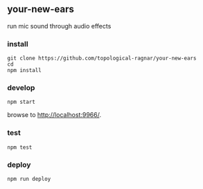 ## your-new-ears

run mic sound through audio effects

### install

```
git clone https://github.com/topological-ragnar/your-new-ears
cd 
npm install
```

### develop

```
npm start
```

browse to <http://localhost:9966/>.

### test

```
npm test
```

### deploy

```
npm run deploy
```
